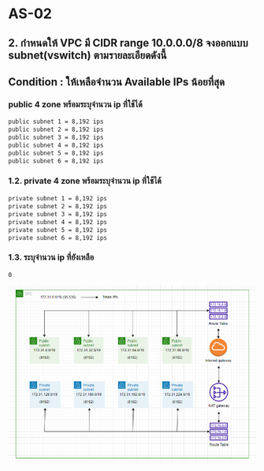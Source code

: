 # AS-02
## 2. กำหนดให้ VPC มี CIDR range 10.0.0.0/8 จงออกแบบ subnet(vswitch) ตามรายละเอียดดังนี้
## Condition : ให้เหลือจำนวน Available IPs น้อยที่สุด
### public 4 zone พร้อมระบุจำนวน ip ที่ใช้ได้
    public subnet 1 = 8,192 ips
    public subnet 2 = 8,192 ips
    public subnet 3 = 8,192 ips
    public subnet 4 = 8,192 ips
    public subnet 5 = 8,192 ips
    public subnet 6 = 8,192 ips
### 1.2. private 4 zone พร้อมระบุจำนวน ip ที่ใช้ได้
    private subnet 1 = 8,192 ips
    private subnet 2 = 8,192 ips
    private subnet 3 = 8,192 ips
    private subnet 4 = 8,192 ips
    private subnet 5 = 8,192 ips
    private subnet 6 = 8,192 ips
### 1.3. ระบุจำนวน ip ที่ยังเหลือ
    0
![AS-02](/lab06-2023-2-17/as-02_pic.png)